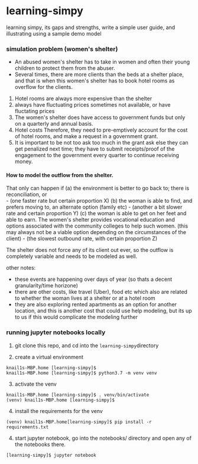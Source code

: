 # learning-simpy
learning simpy, its gaps and strengths, write a simple user guide, and illustrating using a sample demo model


### simulation problem (women's shelter)

- An abused women's shelter has to take in women and often their young children to protect them from the abuser. 
- Several times, there are more clients than the beds at a shelter place, and that is when this women's shelter has to book hotel rooms as overflow for the clients. 

1. Hotel rooms are always more expensive than the shelter
2. always have fluctuating prices sometimes not available, or have fluctating prices
3. The women's shelter does have access to government funds but only on a quarterly and annual basis.
4. Hotel costs  Therefore, they need to pre-emptively account for the cost of hotel rooms, and make a request in a government grant.
5. It is important to be not too ask too much in the grant ask else they can get penalized next time; they have to submit receipts/proof of the engagement to the government every quarter to continue receiving money.



#### How to model the outflow from the shelter. 

That only can happen if 
(a) the environment is better to go back to; there is reconciliation, or  
	- (one faster rate but certain proportion X)
(b) the woman is able to find, and prefers moving to, an alternate option (family etc) 
	- (another a bit slower rate and certain proportion Y)
(c) the woman is able to get on her feet and able to earn. The women's shelter provides vocational education and options associated with the community colleges to help such women. (this may always not be a viable option depending on the circumstances of the client)
	- (the slowest outbound rate, with certain proportion Z)

The shelter does not force any of its client out ever, so the outflow is completely variable and needs to be modeled as well.

other notes:

- these events are happening over days of year (so thats a decent granularity/time horizone)
- there are other costs, like travel (Uber), food etc which also are related to whether the woman lives at a shelter or at a hotel room
- they are also exploring rented apartments as an option for another location, and this is another cost that could use help modeling, but its up to us if this would complicate the modeling further



### running jupyter notebooks locally

1. git clone this repo, and cd into the `learning-simpy`directory

2. create a virtual environment 

```
knail1s-MBP.home [learning-simpy]$
knail1s-MBP.home [learning-simpy]$ python3.7 -m venv venv
```

3. activate the venv

```
knail1s-MBP.home [learning-simpy]$ . venv/bin/activate
(venv) knail1s-MBP.home [learning-simpy]$
```

4. install the requirements for the venv
```
(venv) knail1s-MBP.home[learning-simpy]$ pip install -r requirements.txt
```

4. start jupyter notebook, go into the notebooks/ directory and open any of the notebooks there.

```
[learning-simpy]$ jupyter notebook
```